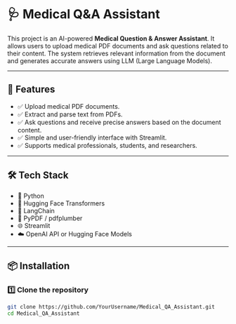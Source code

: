 # 🩺 Medical Q&A Assistant

This project is an AI-powered **Medical Question & Answer Assistant**. It allows users to upload medical PDF documents and ask questions related to their content. The system retrieves relevant information from the document and generates accurate answers using LLM (Large Language Models).

---

## 🚀 Features

- ✅ Upload medical PDF documents.
- ✅ Extract and parse text from PDFs.
- ✅ Ask questions and receive precise answers based on the document content.
- ✅ Simple and user-friendly interface with Streamlit.
- ✅ Supports medical professionals, students, and researchers.

---

## 🛠️ Tech Stack

- 🐍 Python
- 🤗 Hugging Face Transformers
- 🔗 LangChain
- 📄 PyPDF / pdfplumber
- 🌐 Streamlit
- ☁️ OpenAI API or Hugging Face Models

---

## 📦 Installation

### 1️⃣ Clone the repository

```bash
git clone https://github.com/YourUsername/Medical_QA_Assistant.git
cd Medical_QA_Assistant
